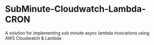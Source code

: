 # SubMinute-Cloudwatch-Lambda-CRON
A solution for implementing sub minute async lambda invocations using AWS Cloudwatch &amp; Lambda
